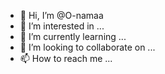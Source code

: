 - 👋 Hi, I’m @O-namaa
- 👀 I’m interested in ...
- 🌱 I’m currently learning ...
- 💞️ I’m looking to collaborate on ...
- 📫 How to reach me ...

<!---
O-namaa/O-namaa is a ✨ special ✨ repository because its `README.md` (this file) appears on your GitHub profile.
You can click the Preview link to take a look at your changes.
--->
